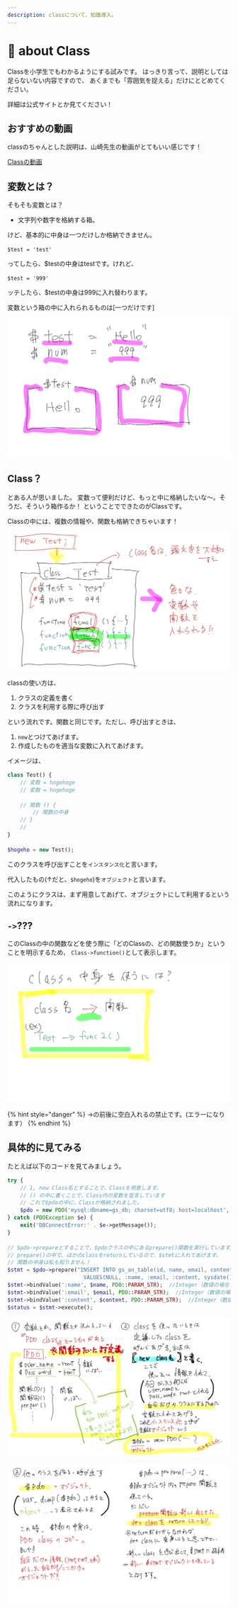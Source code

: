 ```yaml
---
description: classについて、知識導入。
---
```


# 🏫 about Class

Classを小学生でもわかるようにする試みです。 はっきり言って、説明としては足らないない内容ですので、 あくまでも「雰囲気を捉える」だけにとどめてください。

詳細は公式サイトとか見てください！

## おすすめの動画

classのちゃんとした説明は、山崎先生の動画がとてもいい感じです！

[Classの動画](https://youtube.com/playlist?list=PLTD8xMSOmM1L\_zfRCCrCKsA6dOuvn2d8K)

## 変数とは？

そもそも変数とは？

* 文字列や数字を格納する箱。

けど、基本的に中身は一つだけしか格納できません。

`$test = 'test'`

ってしたら、$testの中身はtestです。けれど、

`$test = '999'`

ッテしたら、$testの中身は999に入れ替わります。

変数という箱の中に入れられるものは\[一つだけです]

![](.gitbook/assets/変数.jpg)

## Class？

とある人が思いました。 変数って便利だけど、もっと中に格納したいな〜。そうだ、そういう箱作るか！ ということでできたのがClassです。

Classの中には、複数の情報や、関数も格納できちゃいます！

![](.gitbook/assets/class.jpg)

classの使い方は、

1. クラスの定義を書く
2. クラスを利用する際に呼び出す

という流れです。関数と同じです。ただし、呼び出すときは、

1. `new`とつけてあげます。
2. 作成したものを適当な変数に入れてあげます。

イメージは、

```php
class Test() {
    // 変数 = hogehoge
    // 変数 = hogehoge

    // 関数 () {
        // 関数の中身
    // }
    // 
}

$hogeho = new Test();
```

このクラスを呼び出すことを`インスタンス化`と言います。

代入したもの(↑だと、`$hogeho`)を`オブジェクト`と言います。

このようにクラスは、まず用意してあげて、オブジェクトにして利用するという流れになります。

## `->`???

このClassの中の関数などを使う際に「どのClassの、どの関数使うか」ということを明示するため、 `Class->function()`として表示します。

![](.gitbook/assets/arrow.jpg)

{% hint style="danger" %}
\->の前後に空白入れるの禁止です。(エラーになります）
{% endhint %}

## 具体的に見てみる

たとえば以下のコードを見てみましょう。

```php
try {
    // 1, new Class名とすることで、Classを用意します。
    // () の中に書くことで、Class内の変数を宣言しています
    // これで$pdoの中に、Classが格納されました。
    $pdo = new PDO('mysql:dbname=gs_db; charset=utf8; host=localhost', 'root', 'root');
} catch (PDOException $e) {
    exit('DBConnectError:' . $e->getMessage());
}

// $pdo->prepareとすることで、$pdoクラスの中にあるprepare()関数を実行しています。
// prepare()の中で、ほかのclassをreturnしているので、$stmtに入れてあげます。
// 関数の中身は私も知りません！
$stmt = $pdo->prepare("INSERT INTO gs_an_table(id, name, email, content, date)
                        VALUES(NULL, :name, :email, :content, sysdate())");
$stmt->bindValue(':name', $name, PDO::PARAM_STR);  //Integer（数値の場合 PDO::PARAM_INT)
$stmt->bindValue(':email', $email, PDO::PARAM_STR);  //Integer（数値の場合 PDO::PARAM_INT)
$stmt->bindValue(':content', $content, PDO::PARAM_STR);  //Integer（数値の場合 PDO::PARAM_INT)
$status = $stmt->execute();
```

![](.gitbook/assets/名称未設定のノート-14.jpg)

![](.gitbook/assets/名称未設定のノート-15.jpg)
